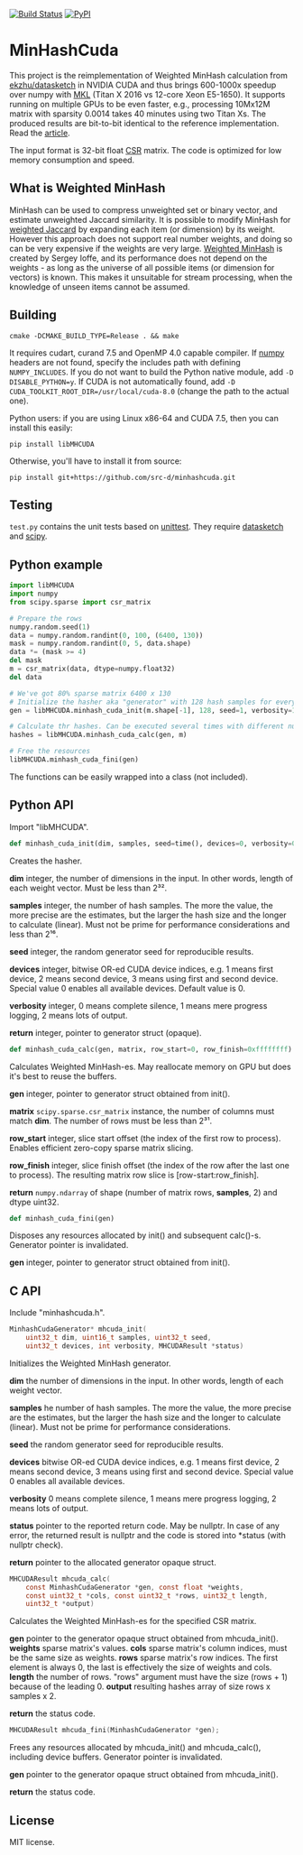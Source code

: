 [![Build Status](https://travis-ci.org/src-d/minhashcuda.svg?branch=master)](https://travis-ci.org/src-d/minhashcuda) [![PyPI](https://img.shields.io/pypi/v/libMHCUDA.svg)](https://pypi.python.org/pypi/libMHCUDA)

MinHashCuda
===========

This project is the reimplementation of Weighted MinHash calculation from
[ekzhu/datasketch](https://github.com/ekzhu/datasketch) in NVIDIA CUDA and thus
brings 600-1000x speedup over numpy with [MKL](https://en.wikipedia.org/wiki/Math_Kernel_Library)
(Titan X 2016 vs 12-core Xeon E5-1650).
It supports running on multiple GPUs to be even faster, e.g., processing 10Mx12M
matrix with sparsity 0.0014 takes 40 minutes using two Titan Xs.
The produced results are bit-to-bit identical to the reference implementation.
Read the [article](http://blog.sourced.tech/post/minhashcuda/).

The input format is 32-bit float [CSR](https://en.wikipedia.org/wiki/Sparse_matrix#Compressed_sparse_row_.28CSR.2C_CRS_or_Yale_format.29) matrix.
The code is optimized for low memory consumption and speed.

What is Weighted MinHash
--------------------------
MinHash can be used to compress unweighted set or binary vector, and estimate
unweighted Jaccard similarity.
It is possible to modify MinHash for
[weighted Jaccard](https://en.wikipedia.org/wiki/Jaccard_index#Generalized_Jaccard_similarity_and_distance)
by expanding each item (or dimension) by its weight.
However this approach does not support real number weights, and
doing so can be very expensive if the weights are very large.
[Weighted MinHash](http://static.googleusercontent.com/media/research.google.com/en//pubs/archive/36928.pdf)
is created by Sergey Ioffe, and its performance does not depend on the weights - as
long as the universe of all possible items (or dimension for vectors) is known.
This makes it unsuitable for stream processing, when the knowledge of unseen
items cannot be assumed.

Building
--------
```
cmake -DCMAKE_BUILD_TYPE=Release . && make
```
It requires cudart, curand 7.5 and OpenMP 4.0 capable compiler.
If [numpy](http://www.numpy.org/) headers are not found,
specify the includes path with defining `NUMPY_INCLUDES`.
If you do not want to build the Python native module, add `-D DISABLE_PYTHON=y`.
If CUDA is not automatically found, add `-D CUDA_TOOLKIT_ROOT_DIR=/usr/local/cuda-8.0`
(change the path to the actual one).

Python users: if you are using Linux x86-64 and CUDA 7.5, then you can
install this easily:
```
pip install libMHCUDA
```
Otherwise, you'll have to install it from source:
```
pip install git+https://github.com/src-d/minhashcuda.git
```

Testing
-------
`test.py` contains the unit tests based on [unittest](https://docs.python.org/3/library/unittest.html).
They require [datasketch](https://github.com/ekzhu/datasketch) and [scipy](https://github.com/scipy/scipy).

Python example
--------------
```python
import libMHCUDA
import numpy
from scipy.sparse import csr_matrix

# Prepare the rows
numpy.random.seed(1)
data = numpy.random.randint(0, 100, (6400, 130))
mask = numpy.random.randint(0, 5, data.shape)
data *= (mask >= 4)
del mask
m = csr_matrix(data, dtype=numpy.float32)
del data

# We've got 80% sparse matrix 6400 x 130
# Initialize the hasher aka "generator" with 128 hash samples for every row
gen = libMHCUDA.minhash_cuda_init(m.shape[-1], 128, seed=1, verbosity=1)

# Calculate thr hashes. Can be executed several times with different number of rows
hashes = libMHCUDA.minhash_cuda_calc(gen, m)

# Free the resources
libMHCUDA.minhash_cuda_fini(gen)
```
The functions can be easily wrapped into a class (not included).

Python API
----------
Import "libMHCUDA".

```python
def minhash_cuda_init(dim, samples, seed=time(), devices=0, verbosity=0)
```
Creates the hasher.

**dim** integer, the number of dimensions in the input. In other words, length of each weight vector.
        Must be less than 2³².

**samples** integer, the number of hash samples. The more the value, the more precise are the estimates,
            but the larger the hash size and the longer to calculate (linear). Must not be prime
            for performance considerations and less than 2¹⁶.

**seed** integer, the random generator seed for reproducible results.

**devices** integer, bitwise OR-ed CUDA device indices, e.g. 1 means first device, 2 means second device,
            3 means using first and second device. Special value 0 enables all available devices.
            Default value is 0.

**verbosity** integer, 0 means complete silence, 1 means mere progress logging,
              2 means lots of output.
              
**return** integer, pointer to generator struct (opaque).

```python
def minhash_cuda_calc(gen, matrix, row_start=0, row_finish=0xffffffff)
```
Calculates Weighted MinHash-es. May reallocate memory on GPU but does it's best to reuse the buffers.

**gen** integer, pointer to generator struct obtained from init().

**matrix** `scipy.sparse.csr_matrix` instance, the number of columns must match **dim**.
           The number of rows must be less than 2³¹.
           
**row_start** integer, slice start offset (the index of the first row to process).
              Enables efficient zero-copy sparse matrix slicing.
              
**row_finish** integer, slice finish offset (the index of the row after the last
               one to process). The resulting matrix row slice is [row-start:row_finish].

**return** `numpy.ndarray` of shape (number of matrix rows, **samples**, 2) and dtype uint32.

```python
def minhash_cuda_fini(gen)
```
Disposes any resources allocated by init() and subsequent calc()-s. Generator pointer is invalidated.

**gen** integer, pointer to generator struct obtained from init().

C API
-----
Include "minhashcuda.h".

```C
MinhashCudaGenerator* mhcuda_init(
    uint32_t dim, uint16_t samples, uint32_t seed,
    uint32_t devices, int verbosity, MHCUDAResult *status)
```
Initializes the Weighted MinHash generator.

**dim** the number of dimensions in the input. In other words, length of each weight vector.

**samples** he number of hash samples. The more the value, the more precise are the estimates,
            but the larger the hash size and the longer to calculate (linear). Must not be prime
            for performance considerations.

**seed** the random generator seed for reproducible results.

**devices** bitwise OR-ed CUDA device indices, e.g. 1 means first device, 2 means second device,
            3 means using first and second device. Special value 0 enables all available devices.

**verbosity** 0 means complete silence, 1 means mere progress logging, 2 means lots of output.

**status** pointer to the reported return code. May be nullptr. In case of any error, the
           returned result is nullptr and the code is stored into *status (with nullptr check).

**return** pointer to the allocated generator opaque struct.

```C
MHCUDAResult mhcuda_calc(
    const MinhashCudaGenerator *gen, const float *weights,
    const uint32_t *cols, const uint32_t *rows, uint32_t length,
    uint32_t *output)
```
Calculates the Weighted MinHash-es for the specified CSR matrix.

**gen** pointer to the generator opaque struct obtained from mhcuda_init().
**weights** sparse matrix's values.
**cols** sparse matrix's column indices, must be the same size as weights.
**rows** sparse matrix's row indices. The first element is always 0, the last is
         effectively the size of weights and cols.
**length** the number of rows. "rows" argument must have the size (rows + 1) because of
           the leading 0.
**output** resulting hashes array of size rows x samples x 2.

**return** the status code.

```C
MHCUDAResult mhcuda_fini(MinhashCudaGenerator *gen);
```
Frees any resources allocated by mhcuda_init() and mhcuda_calc(), including device buffers.
Generator pointer is invalidated.

**gen** pointer to the generator opaque struct obtained from mhcuda_init().

**return** the status code.

License
-------
MIT license.
